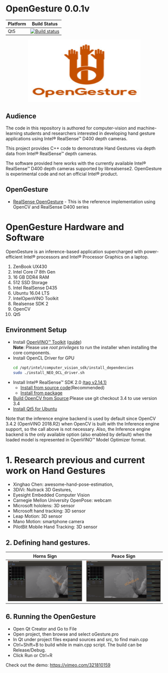 # OpenGesture 0.0.1v
Platform | Build Status |
-------- | ------------ |
Qt5 | [![Build status](https://ci.appveyor.com/api/projects/status/swutsp1bjcc56q64/branch/master?svg=true)](https://ci.appveyor.com/project/ddiakopoulos/hand-tracking-samples/branch/master)

<p align="center">
  <img width="360" height="200" src="https://raw.githubusercontent.com/TebogoNakampe/OpenGesture/master/assets/OpenGesture2.png">
</p>
     
## Audience

The code in this repository is authored for computer-vision and machine-learning students and researchers interested in developing hand gesture applications using Intel® RealSense™ D400 depth cameras. 

This project provides C++ code to demonstrate Hand Gestures via depth data from Intel® RealSense™ depth cameras.

The software provided here works with the currently available Intel® RealSense™ D400 depth cameras supported by librealsense2. OpenGesture is experimental code and not an official Intel® product.

## OpenGesture

* [RealSense OpenGesture](https://github.com/TebogoNakampe/OpenGesture/blob/master/src/main.cpp) - This is the reference implementation using OpenCV and RealSense D400 series


# OpenGesture Hardware and Software

OpenGesture is an inference-based application supercharged with power-efficient Intel® processors and Intel® Processor Graphics on a laptop.

1. ZenBook UX430
2. Intel Core i7 8th Gen
3. 16 GB DDR4 RAM
4. 512 SSD Storage
5. Intel RealSense D435
6. Ubuntu 16.04 LTS
7. IntelOpenVINO Toolkit
8. Realsense SDK 2
9. OpenCV
10. Qt5

## Environment Setup
* Install [OpenVINO™ Toolkit](https://software.intel.com/en-us/openvino-toolkit) ([guide](https://software.intel.com/en-us/articles/OpenVINO-Install-Linux))<br>
    	**Note**: Please use  *root privileges* to run the installer when installing the core components.
* Install OpenCL Driver for GPU
	```bash
	cd /opt/intel/computer_vision_sdk/install_dependencies
	sudo ./install_NEO_OCL_driver.sh
	```
* Install Intel® RealSense™ SDK 2.0 [(tag v2.14.1)](https://github.com/IntelRealSense/librealsense/tree/v2.14.1)<br>
	* [Install from source code](https://github.com/IntelRealSense/librealsense/blob/v2.14.1/doc/installation.md)(Recommended)<br>
	* [Install from package](https://github.com/IntelRealSense/librealsense/blob/v2.14.1/doc/distribution_linux.md)<br>
* [Build OpenCV from Source](https://docs.opencv.org/trunk/d7/d9f/tutorial_linux_install.html):Please use git checkout 3.4 to use version 3.4
* [Install Qt5 for Ubuntu](https://wiki.qt.io/Install_Qt_5_on_Ubuntu)


Note that the inference engine backend is used by default since OpenCV 3.4.2 (OpenVINO 2018.R2) when OpenCV is built with the Inference engine support, so the call above is not necessary. Also, the Inference engine backend is the only available option (also enabled by default) when the loaded model is represented in OpenVINO™ Model Optimizer format.
      


# 1. Research previous and current work on Hand Gestures

* Xinghao Chen: awesome-hand-pose-estimation,
* 3DiVi: Nuitrack 3D Gestures,
* Eyesight Embedded Computer Vision
* Carnegie Mellon University OpenPose: webcam
* Microsoft hololens: 3D sensor
* Microsoft hand tracking: 3D sensor
* Leap Motion: 3D sensor
* Mano Motion: smartphone camera
* PilotBit Mobile Hand Tracking: 3D sensor

## 2. Defining hand gestures.
Horns Sign                 |  Peace Sign
:-------------------------:|:-------------------------:
![](https://raw.githubusercontent.com/TebogoNakampe/OpenGesture/master/assets/a4g.png)  |  ![](https://raw.githubusercontent.com/TebogoNakampe/OpenGesture/master/assets/peace.png)


## 6. Running the OpenGesture

* Open Qt Creator and Go to File
* Open project, then browse and select oGesture.pro
* In Qt under project files expand sources and src, to find main.cpp
* Ctrl+Shift+B to build while in main.cpp script. The build can be Release/Debug.
* Click Run or Ctrl+R

Check out the demo: https://vimeo.com/321810159
